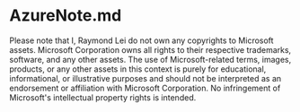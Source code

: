 # AzureNote.md

Please note that I, Raymond Lei do not own any copyrights to Microsoft assets. Microsoft Corporation owns all rights to their respective trademarks, software, and any other assets. 
The use of Microsoft-related terms, images, products, or any other assets in this context is purely for educational, informational, or illustrative purposes and should not be interpreted as an endorsement or affiliation with Microsoft Corporation. No infringement of Microsoft's intellectual property rights is intended.
